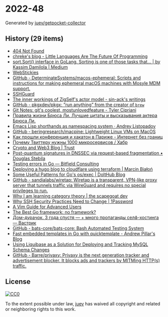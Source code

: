 # 2022-48

Generated by [juev/getpocket-collector](https://github.com/juev/getpocket-collector)

## History (29 items)

- [404 Not Found](https://righto.com/2022/11/a-bug-fix-in-8086-microprocessor.html)
- [chreke's blog - Little Languages Are The Future Of Programming](https://chreke.com/little-languages.html)
- [sort.Sort() interface in GoLang. Sorting is one of those tasks that… | by Kassim Damilola | Medium](https://medium.com/@kdnotes/sort-sort-interface-in-golang-1d263d96956d)
- [WebStickies](https://lawrencehook.com/ws/)
- [GitHub - DeterminateSystems/macos-ephemeral: Scripts and instructions for making ephemeral macOS machines with Mosyle MDM support.](https://github.com/DeterminateSystems/macos-ephemeral)
- [SSHGuard](https://sshguard.net)
- [The inner workings of ZigSelf's actor model - sin-ack's writings](https://sin-ack.github.io/posts/zigself-actor/)
- [GitHub - pkgxdev/pkgx: “run anything” from the creator of `brew`](https://github.com/pkgxdev/pkgx)
- [Git Notes: git's coolest, mostunlovedfeature - Tyler Cipriani](https://tylercipriani.com/blog/2022/11/19/git-notes-gits-coolest-most-unloved-feature/)
- [Правила жизни Брюса Ли. Лучшие цитаты и высказывания актера Брюса Ли.](https://www.pravilamag.ru/hero/45-bruce-lee/)
- [Emacs Lisp shorthands as namespacing system · Andrey Listopadov](https://andreyorst.gitlab.io/posts/2022-11-01-emacs-lisp-shorthands-as-namespacing-system/)
- [GitHub - beringresearch/macpine: Lightweight Linux VMs on MacOS](https://github.com/beringresearch/macpine)
- [Как прошли конференция и хакатон в Париже - Интернет без границ](https://internetborders.net/ru/blog/2022/11/23/paris-report/)
- [Почему Твиттеру нужны 1000 микросервисов / Хабр](https://habr.com/ru/articles/701788/)
- [Crypto and Web3 Blog | Trust](https://trustwallet.com/blog)
- [Post-quantum signatures in DNSSEC via request-based fragmentation • Douglas Stebila](https://www.douglas.stebila.ca/research/papers/PQCrypto-GoeSte23/)
- [Testing errors in Go — Bitfield Consulting](https://bitfieldconsulting.com/golang/testing-errors)
- [Deploying a hugo blog to cloudflare using terraform | Marcin Białoń](https://bialon.net/post/deploying-hugo-blog-to-cloudflare-with-terraform/)
- [Some Useful Patterns for Go's os/exec | DoltHub Blog](https://www.dolthub.com/blog/2022-11-28-go-os-exec-patterns/)
- [GitHub - sandialabs/wiretap: Wiretap is a transparent, VPN-like proxy server that tunnels traffic via WireGuard and requires no special privileges to run.](https://github.com/sandialabs/wiretap)
- [Why I am learning category theory | the scapegoat dev](https://the.scapegoat.dev/why-i-am-learning-category-theory-1/)
- [Why SSH Security Practices Need to Change | 1Password](https://blog.1password.com/ssh-security-practices-changing/)
- [A Vim Guide for Advanced Users](https://thevaluable.dev/vim-advanced/)
- [The Best Go framework: no framework?](https://threedots.tech/post/best-go-framework/)
- [Дом-дурачок. 3 года спустя — + много пропаганды селф-хостинга — Вастрик](https://vas3k.blog/notes/homelab_2022/)
- [GitHub - bats-core/bats-core: Bash Automated Testing System](https://github.com/bats-core/bats-core)
- [Fast embedded templates in Go with quicktemplate - Andrew Pillar's Blog](https://andrewpillar.com/programming/2022/11/29/fast-embedded-templates-in-go-with-quicktemplate/)
- [Using Liquibase as a Solution for Deploying and Tracking MySQL Schema Changes](https://www.percona.com/blog/using-liquibase-as-a-solution-for-deploying-and-tracking-mysql-schema-changes/)
- [GitHub - Barre/privaxy: Privaxy is the next generation tracker and advertisement blocker. It blocks ads and trackers by MITMing HTTP(s) traffic.](https://github.com/Barre/privaxy)

## License

[![CC0](https://mirrors.creativecommons.org/presskit/buttons/88x31/svg/cc-zero.svg)](https://creativecommons.org/publicdomain/zero/1.0/)

To the extent possible under law, [juev](https://github.com/juev) has waived all copyright and related or neighboring rights to this work.
